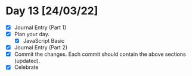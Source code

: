 # Day 13 [24/03/22]

- [x] Journal Entry (Part 1)
- [x] Plan your day.
  - [x] JavaScript Basic
- [x] Journal Entry (Part 2)
- [x] Commit the changes. Each commit should contain the above sections (updated).
- [x] Celebrate
<!-- [x] to tick -->
